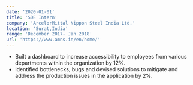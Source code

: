 ```yaml
---
date: '2020-01-01'
title: 'SDE Intern'
company: 'ArcelorMittal Nippon Steel India Ltd.'
location: 'Surat,India'
range: 'December 2017- Jan 2018'
url: 'https://www.amns.in/en/home/'
---
```


- Built a dashboard to increase accessibility to employees from various departments within the organization by 12%.
- Identified bottlenecks, bugs and devised solutions to mitigate and address the production issues in the application by 2%.
